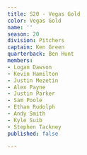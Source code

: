 ```yaml
---
title: S20 - Vegas Gold
color: Vegas Gold
name: ''
season: 20
division: Pitchers
captain: Ken Green
quarterback: Ben Hunt
members:
- Logan Dawson
- Kevin Hamilton
- Justin Mezetin
- Alex Payne
- Justin Parker
- Sam Poole
- Ethan Rudolph
- Andy Smith
- Kyle Suib
- Stephen Tackney
published: false

---
```

